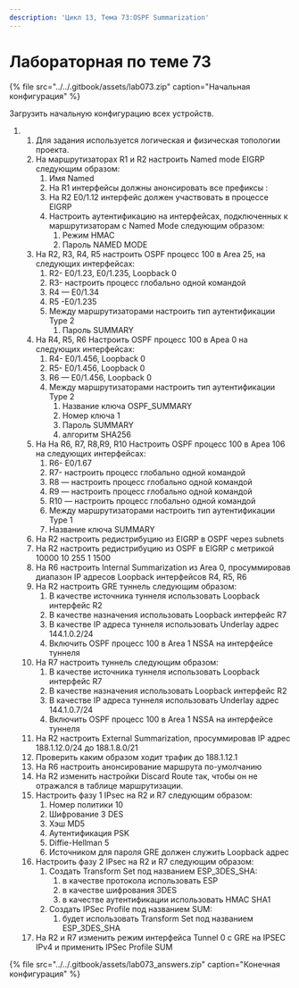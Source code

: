 ```yaml
---
description: 'Цикл 13, Тема 73:OSPF Summarization'
---
```


# Лабораторная по теме 73

{% file src="../../.gitbook/assets/lab073.zip" caption="Начальная конфигурация" %}

Загрузить начальную конфигурацию всех устройств.

1. 1. Для задания используется логическая и физическая топологии проекта.
   2. На маршрутизаторах R1 и R2 настроить Named mode EIGRP следующим образом:
      1. Имя Named
      2. На R1 интерфейсы должны анонсировать все префиксы :
      3. На R2 E0/1.12 интерфейс должен участвовать в процессе EIGRP
      4. Настроить аутентификацию на интерфейсах, подключенных к маршрутизаторам с Named Mode следующим образом:
         1. Режим HMAC
         2. Пароль NAMED MODE
   3. На R2, R3, R4, R5 настроить OSPF процесс 100 в Аrea 25, на следующих интерфейсах:
      1. R2- E0/1.23, E0/1.235, Loopback 0
      2. R3- настроить процесс глобально одной командой
      3. R4 — E0/1.34
      4. R5 -E0/1.235
      5. Между маршрутизаторами настроить тип аутентификации Type 2
         1. Пароль SUMMARY
   4. На R4, R5, R6 Настроить OSPF процесс 100 в Ареа 0 на следующих интерфейсах:
      1. R4- E0/1.456, Loopback 0
      2. R5- E0/1.456, Loopback 0
      3. R6 — E0/1.456, Loopback 0
      4. Между маршрутизаторами настроить тип аутентификации Type 2
         1. Название ключа OSPF\_SUMMARY
         2. Номер ключа 1
         3. Пароль SUMMARY
         4. алгоритм SHA256
   5. На На R6, R7, R8,R9, R10 Настроить OSPF процесс 100 в Ареа 106 на следующих интерфейсах:
      1. R6- E0/1.67
      2. R7- настроить процесс глобально одной командой
      3. R8 — настроить процесс глобально одной командой
      4. R9 — настроить процесс глобально одной командой
      5. R10 — настроить процесс глобально одной командой
      6. Между маршрутизаторами настроить тип аутентификации Type 1
      7. Название ключа SUMMARY
   6. На R2 настроить редистрибуцию из EIGRP в OSPF через subnets
   7. На R2 настроить редистрибуцию из OSPF в EIGRP с метрикой 10000 10 255 1 1500
   8. На R6 настроить Internal Summarization из Area 0, просуммировав диапазон IP адресов Loopback интерфейсов R4, R5, R6
   9. На R2 настроить GRE туннель следующим образом:
      1. В качестве источника туннеля использовать Loopback интерфейс R2
      2. В качестве назначения использовать Loopback интерфейс R7
      3. В качестве IP адреса туннеля использовать Underlay адрес 144.1.0.2/24
      4. Включить OSPF процесс 100 в Area 1 NSSA на интерфейсе туннеля
   10. На R7 настроить туннель следующим образом:
       1. В качестве источника туннеля использовать Loopback интерфейс R7
       2. В качестве назначения использовать Loopback интерфейс R2
       3. В качестве IP адреса туннеля использовать Underlay адрес 144.1.0.7/24
       4. Включить OSPF процесс 100 в Area 1 NSSA на интерфейсе туннеля
   11. На R2 настроить External Summarization, просуммировав IP адрес 188.1.12.0/24 до 188.1.8.0/21
   12. Проверить каким образом ходит трафик до 188.1.12.1
   13. На R6 настроить анонсирование маршрута по-умолчанию
   14. На R2 изменить настройки Discard Route так, чтобы он не отражался в таблице маршрутизации.
   15. Настроить фазу 1 IPsec на R2 и R7 следующим образом:
       1. Номер политики 10
       2. Шифрование 3 DES
       3. Хэш MD5
       4. Аутентификация PSK
       5. Diffie-Hellman 5
       6. Источником для пароля GRE должен служить Loopback адрес
   16. Настроить фазу 2 IPsec на R2 и R7 следующим образом:
       1. Создать Transform Set под названием ESP\_3DES\_SHA:
          1. в качестве протокола использовать ESP
          2. в качестве шифрования 3DES
          3. в качестве аутентификации использовать HMAC SHA1
       2. Создать IPSec Profile под названием SUM:
          1. будет использовать Transform Set под названием ESP\_3DES\_SHA
   17. На R2 и R7 изменить режим интерфейса Tunnel 0 c GRE на IPSEC IPv4 и применить IPSec Profile SUM

{% file src="../../.gitbook/assets/lab073\_answers.zip" caption="Конечная конфигурация" %}

